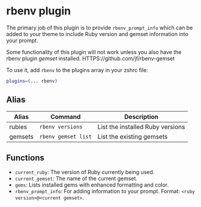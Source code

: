 # rbenv plugin

The primary job of this plugin is to provide `rbenv_prompt_info` which can be
added to your theme to include Ruby version and gemset information into your
prompt.

Some functionality of this plugin will not work unless you also have the rbenv
plugin _gemset_ installed. HTTPS://github.com/jf/rbenv-gemset

To use it, add `rbenv` to the plugins array in your zshrc file:

```zsh
plugins=(... rbenv)
```

## Alias

| Alias   | Command             | Description                      |
| ------- | ------------------- | -------------------------------- |
| rubies  | `rbenv versions`    | List the installed Ruby versions |
| gemsets | `rbenv gemset list` | List the existing gemsets        |

## Functions

-   `current_ruby`: The version of Ruby currently being used.
-   `current_gemset`: The name of the current gemset.
-   `gems`: Lists installed gems with enhanced formatting and color.
-   `rbenv_prompt_info`: For adding information to your prompt. Format:
    `<ruby version>@<current gemset>`.
